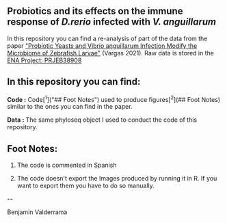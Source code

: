 ## Probiotics and its effects on the immune response of *D.rerio* infected with *V. anguillarum*

In this repository you can find a re-analysis of part of the data from the paper ["Probiotic Yeasts and Vibrio anguillarum Infection Modify the Microbiome of Zebrafish Larvae"](https://www.frontiersin.org/articles/10.3389/fmicb.2021.647977/full) (Vargas 2021). Raw data is stored in the [ENA Project: PRJEB38908](https://www.ebi.ac.uk/ena/browser/view/PRJEB38908?show=reads)

## In this repository you can find:

**Code :** Code[<sup>1</sup>]("## Foot Notes") used to produce figures[<sup>2</sup>](## Foot Notes) similar to the ones you can find in the paper.

**Data :** The same phyloseq object I used to conduct the code of this repository.

## Foot Notes:

1. The code is commented in Spanish 

2. The code doesn't export the Images produced by running it in R. If you want to export them you have to do so manually.


--

Benjamin Valderrama
